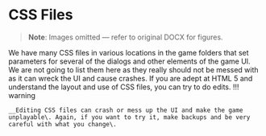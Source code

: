 # CSS Files

> **Note**: Images omitted — refer to original DOCX for figures.


We have many CSS files in various locations in the game folders that set parameters for several of the dialogs and other elements of the game UI\. We are not going to list them here as they really should not be messed with as it can wreck the UI and cause crashes\. If you are adept at HTML 5 and understand the layout and use of CSS files, you can try to do edits\. 
!!! warning

    __Editing CSS files can crash or mess up the UI and make the game unplayable\. Again, if you want to try it, make backups and be very careful with what you change\.


